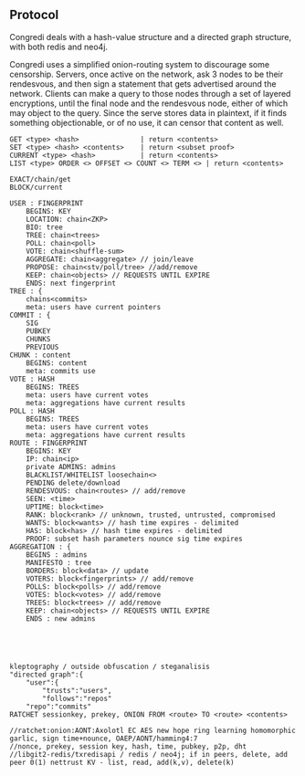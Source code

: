 ## Protocol
Congredi deals with a hash-value structure and a directed graph structure,
with both redis and neo4j.

Congredi uses a simplified onion-routing system to discourage some censorship.
Servers, once active on the network, ask 3 nodes to be their rendesvous, and
then sign a statement that gets advertised around the network. Clients can
make a query to those nodes through a set of layered encryptions, until
the final node and the rendesvous node, either of which may object to the query.
Since the serve stores data in plaintext, if it finds something objectionable,
or of no use, it can censor that content as well.
```
GET <type> <hash>				| return <contents>
SET <type> <hash> <contents>	| return <subset proof>
CURRENT <type> <hash>			| return <contents>
LIST <type> ORDER <> OFFSET <> COUNT <> TERM <>	| return <contents>

EXACT/chain/get
BLOCK/current

USER : FINGERPRINT
	BEGINS: KEY
	LOCATION: chain<ZKP>
	BIO: tree
	TREE: chain<trees>
	POLL: chain<poll>
	VOTE: chain<shuffle-sum>
	AGGREGATE: chain<aggregate> // join/leave
	PROPOSE: chain<stv/poll/tree> //add/remove
	KEEP: chain<objects> // REQUESTS UNTIL EXPIRE
	ENDS: next fingerprint
TREE : {
	chains<commits>
	meta: users have current pointers
COMMIT : {
	SIG
	PUBKEY
	CHUNKS
	PREVIOUS
CHUNK : content
	BEGINS: content
	meta: commits use
VOTE : HASH
	BEGINS: TREES
	meta: users have current votes
	meta: aggregations have current results
POLL : HASH
	BEGINS: TREES
	meta: users have current votes
	meta: aggregations have current results
ROUTE : FINGERPRINT
	BEGINS: KEY
	IP: chain<ip>
	private ADMINS: admins
	BLACKLIST/WHITELIST loosechain<>
	PENDING delete/download
	RENDESVOUS: chain<routes> // add/remove
	SEEN: <time>
	UPTIME: block<time>
	RANK: block<rank> // unknown, trusted, untrusted, compromised
	WANTS: block<wants> // hash time expires - delimited
	HAS: block<has> // hash time expires - delimited
	PROOF: subset hash parameters nounce sig time expires
AGGREGATION : {
	BEGINS : admins
	MANIFESTO : tree
	BORDERS: block<data> // update
	VOTERS: block<fingerprints> // add/remove
	POLLS: block<polls> // add/remove
	VOTES: block<votes> // add/remove
	TREES: block<trees> // add/remove
	KEEP: chain<objects> // REQUESTS UNTIL EXPIRE
	ENDS : new admins





kleptography / outside obfuscation / steganalisis
"directed graph":{
	"user":{
		"trusts":"users",
		"follows":"repos"
	"repo":"commits"
RATCHET sessionkey, prekey, ONION FROM <route> TO <route> <contents>

//ratchet:onion:AONT:Axolotl EC AES new hope ring learning homomorphic garlic, sign time+nounce, OAEP/AONT/hamming4:7
//nonce, prekey, session key, hash, time, pubkey, p2p, dht
//libgit2-redis/txredisapi / redis / neo4j; if in peers, delete, add peer 0(1) nettrust KV - list, read, add(k,v), delete(k)
```

